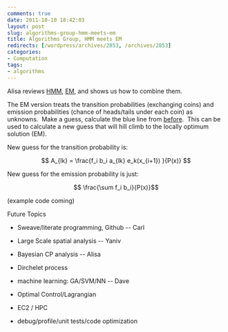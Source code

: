 ```yaml
---
comments: true
date: 2011-10-10 18:42:03
layout: post
slug: algorithms-group-hmm-meets-em
title: Algorithms Group, HMM meets EM
redirects: [/wordpress/archives/2853, /archives/2853]
categories:
- Computation
tags:
- algorithms
---
```


Alisa reviews [HMM](http://www.carlboettiger.info/archives/2521), [EM](http://www.carlboettiger.info/archives/2215), and shows us how to combine them.

The EM version treats the transition probabilities (exchanging coins) and emission probabilities (chance of heads/tails under each coin) as unknowns.  Make a guess, calculate the blue line from [before](http://www.carlboettiger.info/archives/2521).  This can be used to calculate a new guess that will hill climb to the locally optimum solution (EM).

New guess for the transition probability is:

$$ A_{lk} = \frac{f_i b_i a_{lk} e_k(x_{i+1}) }{P(x)} $$

New guess for the emission probability is just:

$$ \frac{\sum f_i b_i}{P(x)}$$

(example code coming)

Future Topics



	
  * Sweave/literate programming, Github -- Carl

	
  * Large Scale spatial analysis -- Yaniv

	
  * Bayesian CP analysis -- Alisa

	
  * Dirchelet process

	
  * machine learning: GA/SVM/NN -- Dave

	
  * Optimal Control/Lagrangian

	
  * EC2 / HPC

	
  * debug/profile/unit tests/code optimization


